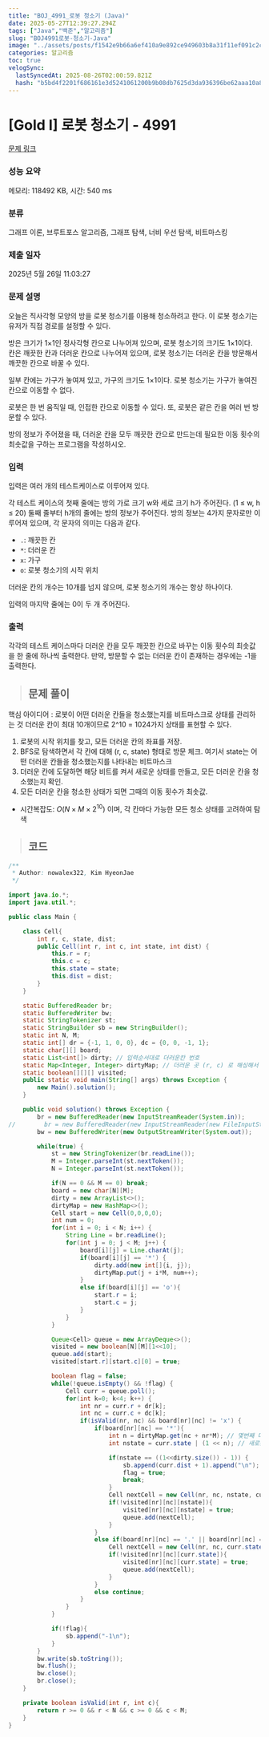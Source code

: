 ```yaml
---
title: "BOJ_4991_로봇 청소기 (Java)"
date: 2025-05-27T12:39:27.294Z
tags: ["Java","백준","알고리즘"]
slug: "BOJ4991로봇-청소기-Java"
image: "../assets/posts/f1542e9b66a6ef410a9e892ce949603b8a31f11ef091c2c5438fcc1c81ff9465.png"
categories: 알고리즘
toc: true
velogSync:
  lastSyncedAt: 2025-08-26T02:00:59.821Z
  hash: "b5bd4f2201f686161e3d5241061200b9b08db7625d3da936396be62aaa10a85f"
---
```


# [Gold I] 로봇 청소기 - 4991 

[문제 링크](https://www.acmicpc.net/problem/4991) 

### 성능 요약

메모리: 118492 KB, 시간: 540 ms

### 분류

그래프 이론, 브루트포스 알고리즘, 그래프 탐색, 너비 우선 탐색, 비트마스킹

### 제출 일자

2025년 5월 26일 11:03:27

### 문제 설명

<p>오늘은 직사각형 모양의 방을 로봇 청소기를 이용해 청소하려고 한다. 이 로봇 청소기는 유저가 직접 경로를 설정할 수 있다.</p>

<p>방은 크기가 1×1인 정사각형 칸으로 나누어져 있으며, 로봇 청소기의 크기도 1×1이다. 칸은 깨끗한 칸과 더러운 칸으로 나누어져 있으며, 로봇 청소기는 더러운 칸을 방문해서 깨끗한 칸으로 바꿀 수 있다.</p>

<p>일부 칸에는 가구가 놓여져 있고, 가구의 크기도 1×1이다. 로봇 청소기는 가구가 놓여진 칸으로 이동할 수 없다. </p>

<p>로봇은 한 번 움직일 때, 인접한 칸으로 이동할 수 있다. 또, 로봇은 같은 칸을 여러 번 방문할 수 있다.</p>

<p>방의 정보가 주어졌을 때, 더러운 칸을 모두 깨끗한 칸으로 만드는데 필요한 이동 횟수의 최솟값을 구하는 프로그램을 작성하시오.</p>

### 입력 

 <p>입력은 여러 개의 테스트케이스로 이루어져 있다.</p>

<p>각 테스트 케이스의 첫째 줄에는 방의 가로 크기 w와 세로 크기 h가 주어진다. (1 ≤ w, h ≤ 20) 둘째 줄부터 h개의 줄에는 방의 정보가 주어진다. 방의 정보는 4가지 문자로만 이루어져 있으며, 각 문자의 의미는 다음과 같다.</p>

<ul>
	<li><code>.</code>: 깨끗한 칸</li>
	<li><code>*</code>: 더러운 칸</li>
	<li><code>x</code>: 가구</li>
	<li><code>o</code>: 로봇 청소기의 시작 위치</li>
</ul>

<p>더러운 칸의 개수는 10개를 넘지 않으며, 로봇 청소기의 개수는 항상 하나이다.</p>

<p>입력의 마지막 줄에는 0이 두 개 주어진다.</p>

### 출력 

 <p>각각의 테스트 케이스마다 더러운 칸을 모두 깨끗한 칸으로 바꾸는 이동 횟수의 최솟값을 한 줄에 하나씩 출력한다. 만약, 방문할 수 없는 더러운 칸이 존재하는 경우에는 -1을 출력한다.</p>

> ## 문제 풀이

핵심 아이디어 : 로봇이 어떤 더러운 칸들을 청소했는지를 비트마스크로 상태를 관리하는 것
더러운 칸이 최대 10개이므로 2^10 = 1024가지 상태를 표현할 수 있다.


1. 로봇의 시작 위치를 찾고, 모든 더러운 칸의 좌표를 저장.
2. BFS로 탐색하면서 각 칸에 대해 (r, c, state) 형태로 방문 체크. 여기서 state는 어떤 더러운 칸들을 청소했는지를 나타내는 비트마스크
3. 더러운 칸에 도달하면 해당 비트를 켜서 새로운 상태를 만들고, 모든 더러운 칸을 청소했는지 확인.
4. 모든 더러운 칸을 청소한 상태가 되면 그때의 이동 횟수가 최솟값.

- 시간복잡도: $O(N × M × 2^{10})$ 이며, 각 칸마다 가능한 모든 청소 상태를 고려하여 탐색

> ## 코드

```java
/**
 * Author: nowalex322, Kim HyeonJae
 */

import java.io.*;
import java.util.*;

public class Main {

    class Cell{
        int r, c, state, dist;
        public Cell(int r, int c, int state, int dist) {
            this.r = r;
            this.c = c;
            this.state = state;
            this.dist = dist;
        }
    }

    static BufferedReader br;
    static BufferedWriter bw;
    static StringTokenizer st;
    static StringBuilder sb = new StringBuilder();
    static int N, M;
    static int[] dr = {-1, 1, 0, 0}, dc = {0, 0, -1, 1};
    static char[][] board;
    static List<int[]> dirty; // 입력순서대로 더러운칸 번호
    static Map<Integer, Integer> dirtyMap; // 더러운 곳 (r, c) 로 해싱해서 몇번째 더러운 칸인지 체크
    static boolean[][][] visited;
    public static void main(String[] args) throws Exception {
        new Main().solution();
    }

    public void solution() throws Exception {
        br = new BufferedReader(new InputStreamReader(System.in));
//        br = new BufferedReader(new InputStreamReader(new FileInputStream("src/main/java/BOJ_4991_로봇청소기/input.txt")));
        bw = new BufferedWriter(new OutputStreamWriter(System.out));

        while(true) {
            st = new StringTokenizer(br.readLine());
            M = Integer.parseInt(st.nextToken());
            N = Integer.parseInt(st.nextToken());

            if(N == 0 && M == 0) break;
            board = new char[N][M];
            dirty = new ArrayList<>();
            dirtyMap = new HashMap<>();
            Cell start = new Cell(0,0,0,0);
            int num = 0;
            for(int i = 0; i < N; i++) {
                String Line = br.readLine();
                for(int j = 0; j < M; j++) {
                    board[i][j] = Line.charAt(j);
                    if(board[i][j] == '*') {
                        dirty.add(new int[]{i, j});
                        dirtyMap.put(j + i*M, num++);
                    }
                    else if(board[i][j] == 'o'){
                        start.r = i;
                        start.c = j;
                    }
                }
            }

            Queue<Cell> queue = new ArrayDeque<>();
            visited = new boolean[N][M][1<<10];
            queue.add(start);
            visited[start.r][start.c][0] = true;

            boolean flag = false;
            while(!queue.isEmpty() && !flag) {
                Cell curr = queue.poll();
                for(int k=0; k<4; k++) {
                    int nr = curr.r + dr[k];
                    int nc = curr.c + dc[k];
                    if(isValid(nr, nc) && board[nr][nc] != 'x') {
                        if(board[nr][nc] == '*'){
                            int n = dirtyMap.get(nc + nr*M); // 몇번째 더러운 칸인지
                            int nstate = curr.state | (1 << n); // 새로운 state값

                            if(nstate == ((1<<dirty.size()) - 1)) {
                                sb.append(curr.dist + 1).append("\n");
                                flag = true;
                                break;
                            }
                            Cell nextCell = new Cell(nr, nc, nstate, curr.dist + 1);
                            if(!visited[nr][nc][nstate]){
                                visited[nr][nc][nstate] = true;
                                queue.add(nextCell);
                            }
                        }
                        else if(board[nr][nc] == '.' || board[nr][nc] == 'o') {
                            Cell nextCell = new Cell(nr, nc, curr.state, curr.dist + 1);
                            if(!visited[nr][nc][curr.state]){
                                visited[nr][nc][curr.state] = true;
                                queue.add(nextCell);
                            }
                        }
                        else continue;
                    }
                }
            }

            if(!flag){
                sb.append("-1\n");
            }
        }
        bw.write(sb.toString());
        bw.flush();
        bw.close();
        br.close();
    }

    private boolean isValid(int r, int c){
        return r >= 0 && r < N && c >= 0 && c < M;
    }
}
```